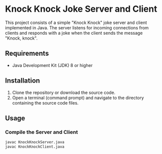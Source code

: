 # Knock Knock Joke Server and Client

This project consists of a simple "Knock Knock" joke server and client implemented in Java. The server listens for incoming connections from clients and responds with a joke when the client sends the message "Knock, knock".

## Requirements

- Java Development Kit (JDK) 8 or higher

## Installation

1. Clone the repository or download the source code.
2. Open a terminal (command prompt) and navigate to the directory containing the source code files.

## Usage

### Compile the Server and Client

```sh
javac KnockKnockServer.java
javac KnockKnockClient.java
